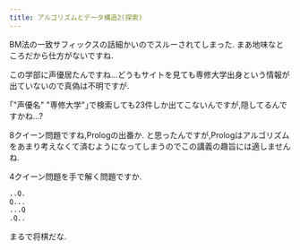 ```yaml
---
title: アルゴリズムとデータ構造2(探索)
---
```


BM法の一致サフィックスの話細かいのでスルーされてしまった.
まあ地味なところだから仕方がないですね.

この学部に声優居たんですね…どうもサイトを見ても専修大学出身という情報が出ていないので真偽は不明ですが.

｢"声優名" "専修大学"｣で検索しても23件しか出てこないんですが,隠してるんですかね…?

8クイーン問題ですね,Prologの出番か.
と思ったんですが,Prologはアルゴリズムをあまり考えなくて済むようになってしまうのでこの講義の趣旨には適しませんね.

4クイーン問題を手で解く問題ですか.

~~~txt
..Q.
Q...
...Q
.Q..
~~~

まるで将棋だな.
